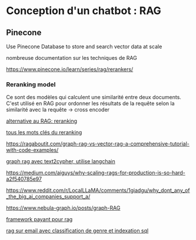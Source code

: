 # Conception d'un chatbot : RAG

## Pinecone

Use Pinecone Database to store and search vector data at scale

nombreuse documentation sur les techniques de RAG

<https://www.pinecone.io/learn/series/rag/rerankers/>


### Reranking model

Ce sont des modèles qui calculent une similarité entre deux documents. C'est utilisé en RAG pour ordonner les résultats de la requête selon la similarité avec la requête -> cross encoder

[alternative au RAG: reranking](https://github.com/ggerganov/llama.cpp)

[tous les mots clés du reranking](https://medium.com/@sahin.samia/what-is-reranking-in-retrieval-augmented-generation-rag-ee3dd93540ee)


https://ragaboutit.com/graph-rag-vs-vector-rag-a-comprehensive-tutorial-with-code-examples/

[graph rag avec text2cypher, utilise langchain](https://medium.com/singapore-gds/from-conventional-rag-to-graph-rag-a0202a1aaca7)

https://medium.com/aiguys/why-scaling-rags-for-production-is-so-hard-a2f540785e97

https://www.reddit.com/r/LocalLLaMA/comments/1giadgu/why_dont_any_of_the_big_ai_companies_support_a/

https://www.nebula-graph.io/posts/graph-RAG

[framework payant pour rag](https://anythingllm.com)

[rag sur email avec classification de genre et indexation sql](https://blog.gopenai.com/how-i-accidentally-created-a-better-rag-adjacent-tool-1cb09929996f)
 
